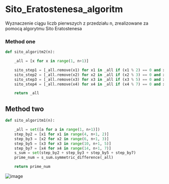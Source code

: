# Sito_Eratostenesa_algoritm

Wyznaczenie ciągu liczb pierwszych z przedziału n, zrealizowane za pomocą algorytmu Sito Eratostenesa

### Method one
```py
def sito_algoritm2(n):

    _all = [x for x in range(1, n+1)]

    sito_step1 = [_all.remove(x1) for x1 in _all if (x1 % 2) == 0 and x1 != 2]
    sito_step2 = [_all.remove(x2) for x2 in _all if (x2 % 3) == 0 and x2 != 3]
    sito_step3 = [_all.remove(x3) for x3 in _all if (x3 % 5) == 0 and x3 != 5]
    sito_step4 = [_all.remove(x4) for x4 in _all if (x4 % 7) == 0 and x4 != 7]

    return _all
```

## Method two
```py
def sito_algoritm1(n):

    _all = set([a for a in range(1, n+1)])
    step_by2 = [x1 for x1 in range(4, n+1, 2)]
    step_by3 = [x2 for x2 in range(6, n+1, 3)]
    step_by5 = [x3 for x3 in range(10, n+1, 5)]
    step_by7 = [x4 for x4 in range(14, n+1, 7)]
    s_sum = set(step_by2 + step_by3 + step_by5 + step_by7)
    prime_num = s_sum.symmetric_difference(_all)

    return prime_num
```

![image](https://user-images.githubusercontent.com/111123372/200661402-d94a53d6-2137-43f4-a6ec-d15e950f4dec.png)

